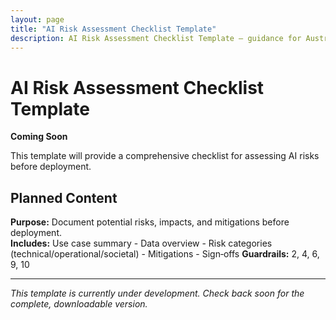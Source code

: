 ```yaml
---
layout: page
title: "AI Risk Assessment Checklist Template"
description: AI Risk Assessment Checklist Template — guidance for Australian businesses.
---
```


# AI Risk Assessment Checklist Template

**Coming Soon**

This template will provide a comprehensive checklist for assessing AI risks before deployment.

## Planned Content

**Purpose:** Document potential risks, impacts, and mitigations before deployment.  
**Includes:** Use case summary - Data overview - Risk categories (technical/operational/societal) - Mitigations - Sign‑offs
**Guardrails:** 2, 4, 6, 9, 10

---

*This template is currently under development. Check back soon for the complete, downloadable version.*
